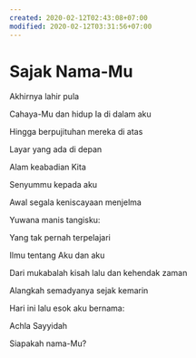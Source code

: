 ```yaml
---
created: 2020-02-12T02:43:08+07:00
modified: 2020-02-12T03:31:56+07:00
---
```


Sajak Nama-Mu
=============

Akhirnya lahir pula

Cahaya-Mu dan hidup Ia di dalam aku

Hingga berpujituhan mereka di atas

Layar yang ada di depan

Alam keabadian Kita


Senyummu kepada aku

Awal segala keniscayaan menjelma

Yuwana manis tangisku:

Yang tak pernah terpelajari

Ilmu tentang Aku dan aku

Dari mukabalah kisah lalu dan kehendak zaman

Alangkah semadyanya sejak kemarin

Hari ini lalu esok aku bernama:

Achla Sayyidah



Siapakah nama-Mu?